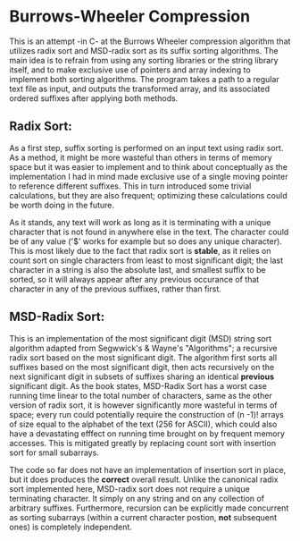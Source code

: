 # Burrows-Wheeler Compression

This is an attempt -in C- at the Burrows Wheeler compression algorithm that utilizes radix sort and MSD-radix sort as its suffix sorting algorithms. The main idea is to refrain from using any sorting libraries or the string library itself, and to make exclusive use of pointers and array indexing to implement both sorting algorithms. The program takes a path to a regular text file as input, and outputs the transformed array, and its associated ordered suffixes after applying both methods.

## Radix Sort:

As a first step, suffix sorting is performed on an input text using radix sort. As a method, it might be more wasteful than others in terms of memory space but it was easier to implement and to think about conceptually as the implementation I had in mind made exclusive use of a single moving pointer to reference different suffixes. This in turn introduced some trivial calculations, but they are also frequent; optimizing these calculations could be worth doing in the future.

As it stands, any text will work as long as it is terminating with a unique character that is not found in anywhere else in the text. The character could be of any value ('$' works for example but so does any unique character). This is most likely due to the fact that radix sort is **stable**, as it relies on count sort on single characters from least to most significant digit; the last character in a string is also the absolute last, and smallest suffix to be sorted, so it will always appear after any previous occurance of that character in any of the previous suffixes, rather than first.

## MSD-Radix Sort:

This is an implementation of the most significant digit (MSD) string sort algorithm adapted from Segwwick's & Wayne's "Algorithms"; a recursive radix sort based on the most significant digit. The algorithm first sorts all suffixes based on the most significant digit, then acts recursively on the next significant digit in subsets of suffixes sharing an identical **previous** significant digit. As the book states, MSD-Radix Sort has a worst case running time linear to the total number of characters, same as the other version of radix sort, it is however significantly more wasteful in terms of space; every run could potentially require the construction of (n -1)! arrays of size equal to the alphabet of the text (256 for ASCII), which could also have a devastating efffect on running time brought on by frequent memory accesses. This is mitigated greatly by replacing count sort with insertion sort for small subarrays. 

The code so far does not have an implementation of insertion sort in place, but it does produces the **correct** overall result. Unlike the canonical radix sort implemented here, MSD-radix sort does not require a unique terminating character. It simply on any string and on any collection of arbitrary suffixes. Furthermore, recursion can be explicitly made concurrent as sorting subarrays (within a current character postion, **not** subsequent ones) is completely independent. 
